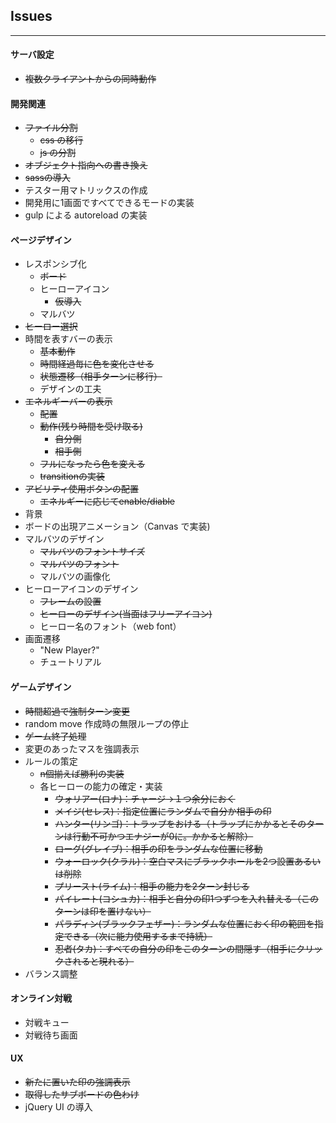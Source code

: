 ## Issues
---

#### サーバ設定
* ~~複数クライアントからの同時動作~~

#### 開発関連
* ~~ファイル分割~~
  * ~~css の移行~~
  * ~~js の分割~~
* ~~オブジェクト指向への書き換え~~
* ~~sassの導入~~
* テスター用マトリックスの作成
* 開発用に1画面ですべてできるモードの実装
* gulp による autoreload の実装

#### ページデザイン
* レスポンシブ化
  * ~~ボード~~
  * ヒーローアイコン
    * ~~仮導入~~
  * マルバツ
* ~~ヒーロー選択~~
* 時間を表すバーの表示
  * ~~基本動作~~
  * ~~時間経過毎に色を変化させる~~
  * ~~状態遷移（相手ターンに移行）~~
  * デザインの工夫
* ~~エネルギーバーの表示~~
  * ~~配置~~
  * ~~動作(残り時間を受け取る)~~
    * ~~自分側~~
    * ~~相手側~~
  * ~~フルになったら色を変える~~
  * ~~transitionの実装~~
* ~~アビリティ使用ボタンの配置~~
  * ~~エネルギーに応じてenable/diable~~    
* 背景
* ボードの出現アニメーション（Canvas で実装)
* マルバツのデザイン
  * ~~マルバツのフォントサイズ~~
  * ~~マルバツのフォント~~
  * マルバツの画像化
* ヒーローアイコンのデザイン
  * ~~フレームの設置~~
  * ~~ヒーローのデザイン(当面はフリーアイコン)~~
  * ヒーロー名のフォント（web font）
* 画面遷移
  * "New Player?"
  * チュートリアル 

#### ゲームデザイン
* ~~時間超過で強制ターン変更~~
* random move 作成時の無限ループの停止
* ~~ゲーム終了処理~~
* 変更のあったマスを強調表示
* ルールの策定
  * ~~n個揃えば勝利の実装~~
  * 各ヒーローの能力の確定・実装
    * ~~ウォリアー(ロナ)：チャージ→１つ余分におく~~
    * ~~メイジ(セレス)：指定位置にランダムで自分か相手の印~~
    * ~~ハンター(リンゴ)：トラップをおける（トラップにかかるとそのターンは行動不可かつエナジーが0に。かかると解除）~~
    * ~~ローグ(グレイブ)：相手の印をランダムな位置に移動~~
    * ~~ウォーロック(クラル)：空白マスにブラックホールを2つ設置あるいは削除~~
    * ~~プリースト(ライム)：相手の能力を2ターン封じる~~
    * ~~パイレート(コシュカ)：相手と自分の印1つずつを入れ替える（このターンは印を置けない）~~
    * ~~パラディン(ブラックフェザー)：ランダムな位置におく印の範囲を指定できる（次に能力使用するまで持続）~~
    * ~~忍者(タカ)：すべての自分の印をこのターンの間隠す（相手にクリックされると現れる）~~
* バランス調整


#### オンライン対戦 
* 対戦キュー
* 対戦待ち画面



#### UX
* ~~新たに置いた印の強調表示~~
* ~~取得したサブボードの色わけ~~
* jQuery UI の導入